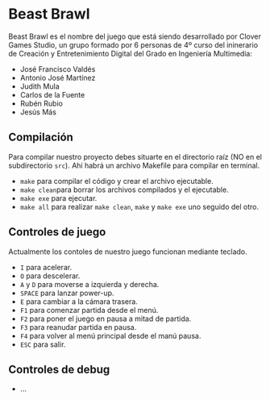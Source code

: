 # Beast Brawl
Beast Brawl es el nombre del juego que está siendo desarrollado por Clover Games Studio, un grupo formado por 6 personas de 4º curso del ininerario de Creación y Entretenimiento Digital del Grado en Ingeniería Multimedia:
* José Francisco Valdés
* Antonio José Martínez
* Judith Mula
* Carlos de la Fuente
* Rubén Rubio
* Jesús Más

## Compilación

Para compilar nuestro proyecto debes situarte en el directorio raíz (NO en el subdirectorio `src`). Ahí habrá un archivo Makefile para compilar en terminal.

* `make` para compilar el código y crear el archivo ejecutable.
* `make clean`para borrar los archivos compilados y el ejecutable.
* `make exe` para ejecutar.
* `make all` para realizar `make clean`, `make` y `make exe` uno seguido del otro.

## Controles de juego
Actualmente los contoles de nuestro juego funcionan mediante teclado.
 * `I` para acelerar.
 * `O` para descelerar.
 * `A` y `D` para moverse a izquierda y derecha.
 * `SPACE` para lanzar power-up.
 * `E` para cambiar a la cámara trasera.
 * `F1` para comenzar partida desde el menú.
 * `F2` para poner el juego en pausa a mitad de partida.
 * `F3` para reanudar partida en pausa.
 * `F4` para volver al menú principal desde el manú pausa.
 * `ESC` para salir.
 
 ## Controles de debug
 * ...
